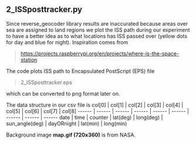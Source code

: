 ## 2_ISSposttracker.py

Since reverse_geocoder library results are inaccurated because areas over sea are
assigned to land regions we plot the ISS path during our experiment to have a better
idea as to what locations has ISS passed over (yellow dots for day and blue for night).
Inspiration comes from 
>https://projects.raspberrypi.org/en/projects/where-is-the-space-station

The code plots ISS path to Encapsulated PostScript (EPS) file
>2_ISSposttracker.eps

which can be converted to png format later on.

The data structure in our csv file is
col[0] | col[1] | col[2] | col[3] | col[4] | col[5]	| col[6] | col[7] | col[8] 
------ | ------ | ------ | ------ | ------ | ------ | ------ | ------ | ------ 
date | time | counter | lat(deg) | long(deg) | sun_angle(deg) | dayORnight | lat(min) | long(min) 

Background image **map.gif (720x360)** is from NASA.


